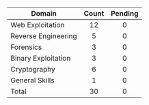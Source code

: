 

| Domain              | Count | Pending |
| ------------------- | :---: |  :---:  |
| Web Exploitation    |   12  |    0    |
| Reverse Engineering |   5   |    0    |
| Forensics           |   3   |    0    |
| Binary Exploitation |   3   |    0    |
| Cryptography        |   6   |    0    |
| General Skills      |   1   |    0    |
| Total               |   30  |    0    |
